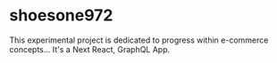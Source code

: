 # shoesone972

This experimental project is dedicated to progress within e-commerce concepts... It's a Next React, GraphQL App.